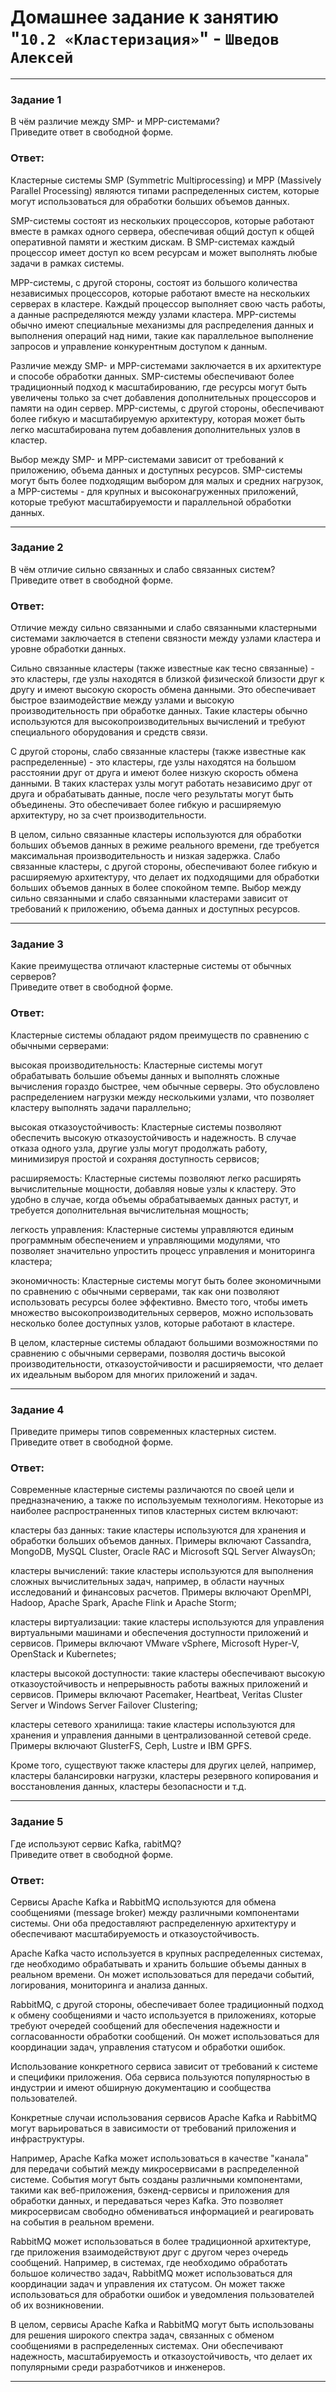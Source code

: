 # Домашнее задание к занятию "`10.2 «Кластеризация»`" - `Шведов Алексей`

---

### Задание 1

В чём различие между SMP- и MPP-системами?  
Приведите ответ в свободной форме.

### Ответ:

Кластерные системы SMP (Symmetric Multiprocessing) и MPP (Massively Parallel Processing) являются типами распределенных систем, которые могут использоваться для обработки больших объемов данных.

SMP-системы состоят из нескольких процессоров, которые работают вместе в рамках одного сервера, обеспечивая общий доступ к общей оперативной памяти и жестким дискам. В SMP-системах каждый процессор имеет доступ ко всем ресурсам и может выполнять любые задачи в рамках системы.

MPP-системы, с другой стороны, состоят из большого количества независимых процессоров, которые работают вместе на нескольких серверах в кластере. Каждый процессор выполняет свою часть работы, а данные распределяются между узлами кластера. MPP-системы обычно имеют специальные механизмы для распределения данных и выполнения операций над ними, такие как параллельное выполнение запросов и управление конкурентным доступом к данным.

Различие между SMP- и MPP-системами заключается в их архитектуре и способе обработки данных. SMP-системы обеспечивают более традиционный подход к масштабированию, где ресурсы могут быть увеличены только за счет добавления дополнительных процессоров и памяти на один сервер. MPP-системы, с другой стороны, обеспечивают более гибкую и масштабируемую архитектуру, которая может быть легко масштабирована путем добавления дополнительных узлов в кластер.

Выбор между SMP- и MPP-системами зависит от требований к приложению, объема данных и доступных ресурсов. SMP-системы могут быть более подходящим выбором для малых и средних нагрузок, а MPP-системы - для крупных и высоконагруженных приложений, которые требуют масштабируемости и параллельной обработки данных.

---

### Задание 2

В чём отличие сильно связанных и слабо связанных систем?  
Приведите ответ в свободной форме.

### Ответ:

Отличие между сильно связанными и слабо связанными кластерными системами заключается в степени связности между узлами кластера и уровне обработки данных.

Сильно связанные кластеры (также известные как тесно связанные) - это кластеры, где узлы находятся в близкой физической близости друг к другу и имеют высокую скорость обмена данными. Это обеспечивает быстрое взаимодействие между узлами и высокую производительность при обработке данных. Такие кластеры обычно используются для высокопроизводительных вычислений и требуют специального оборудования и средств связи.

С другой стороны, слабо связанные кластеры (также известные как распределенные) - это кластеры, где узлы находятся на большом расстоянии друг от друга и имеют более низкую скорость обмена данными. В таких кластерах узлы могут работать независимо друг от друга и обрабатывать данные, после чего результаты могут быть объединены. Это обеспечивает более гибкую и расширяемую архитектуру, но за счет производительности.

В целом, сильно связанные кластеры используются для обработки больших объемов данных в режиме реального времени, где требуется максимальная производительность и низкая задержка. Слабо связанные кластеры, с другой стороны, обеспечивают более гибкую и расширяемую архитектуру, что делает их подходящими для обработки больших объемов данных в более спокойном темпе. Выбор между сильно связанными и слабо связанными кластерами зависит от требований к приложению, объема данных и доступных ресурсов.

---

### Задание 3

Какие преимущества отличают кластерные системы от обычных серверов?  
Приведите ответ в свободной форме.

### Ответ:

Кластерные системы обладают рядом преимуществ по сравнению с обычными серверами:

высокая производительность: Кластерные системы могут обрабатывать большие объемы данных и выполнять сложные вычисления гораздо быстрее, чем обычные серверы. Это обусловлено распределением нагрузки между несколькими узлами, что позволяет кластеру выполнять задачи параллельно;

высокая отказоустойчивость: Кластерные системы позволяют обеспечить высокую отказоустойчивость и надежность. В случае отказа одного узла, другие узлы могут продолжать работу, минимизируя простой и сохраняя доступность сервисов;

расширяемость: Кластерные системы позволяют легко расширять вычислительные мощности, добавляя новые узлы к кластеру. Это удобно в случае, когда объемы обрабатываемых данных растут, и требуется дополнительная вычислительная мощность;

легкость управления: Кластерные системы управляются единым программным обеспечением и управляющими модулями, что позволяет значительно упростить процесс управления и мониторинга кластера;

экономичность: Кластерные системы могут быть более экономичными по сравнению с обычными серверами, так как они позволяют использовать ресурсы более эффективно. Вместо того, чтобы иметь множество высокопроизводительных серверов, можно использовать несколько более доступных узлов, которые работают в кластере.

В целом, кластерные системы обладают большими возможностями по сравнению с обычными серверами, позволяя достичь высокой производительности, отказоустойчивости и расширяемости, что делает их идеальным выбором для многих приложений и задач.

---

### Задание 4

Приведите примеры типов современных кластерных систем.  
Приведите ответ в свободной форме.

### Ответ:

Современные кластерные системы различаются по своей цели и предназначению, а также по используемым технологиям. Некоторые из наиболее распространенных типов кластерных систем включают:

кластеры баз данных: такие кластеры используются для хранения и обработки больших объемов данных. Примеры включают Cassandra, MongoDB, MySQL Cluster, Oracle RAC и Microsoft SQL Server AlwaysOn;

кластеры вычислений: такие кластеры используются для выполнения сложных вычислительных задач, например, в области научных исследований и финансовых расчетов. Примеры включают OpenMPI, Hadoop, Apache Spark, Apache Flink и Apache Storm;

кластеры виртуализации: такие кластеры используются для управления виртуальными машинами и обеспечения доступности приложений и сервисов. Примеры включают VMware vSphere, Microsoft Hyper-V, OpenStack и Kubernetes;

кластеры высокой доступности: такие кластеры обеспечивают высокую отказоустойчивость и непрерывность работы важных приложений и сервисов. Примеры включают Pacemaker, Heartbeat, Veritas Cluster Server и Windows Server Failover Clustering;

кластеры сетевого хранилища: такие кластеры используются для хранения и управления данными в централизованной сетевой среде. Примеры включают GlusterFS, Ceph, Lustre и IBM GPFS.

Кроме того, существуют также кластеры для других целей, например, кластеры балансировки нагрузки, кластеры резервного копирования и восстановления данных, кластеры безопасности и т.д.

---

### Задание 5

Где используют сервис Kafka, rabitMQ?  
Приведите ответ в свободной форме.

### Ответ:

Сервисы Apache Kafka и RabbitMQ используются для обмена сообщениями (message broker) между различными компонентами системы. Они оба предоставляют распределенную архитектуру и обеспечивают масштабируемость и отказоустойчивость.

Apache Kafka часто используется в крупных распределенных системах, где необходимо обрабатывать и хранить большие объемы данных в реальном времени. Он может использоваться для передачи событий, логирования, мониторинга и анализа данных.

RabbitMQ, с другой стороны, обеспечивает более традиционный подход к обмену сообщениями и часто используется в приложениях, которые требуют очередей сообщений для обеспечения надежности и согласованности обработки сообщений. Он может использоваться для координации задач, управления статусом и обработки ошибок.

Использование конкретного сервиса зависит от требований к системе и специфики приложения. Оба сервиса пользуются популярностью в индустрии и имеют обширную документацию и сообщества пользователей.

Конкретные случаи использования сервисов Apache Kafka и RabbitMQ могут варьироваться в зависимости от требований приложения и инфраструктуры.

Например, Apache Kafka может использоваться в качестве "канала" для передачи событий между микросервисами в распределенной системе. События могут быть созданы различными компонентами, такими как веб-приложения, бэкенд-сервисы и приложения для обработки данных, и передаваться через Kafka. Это позволяет микросервисам свободно обмениваться информацией и реагировать на события в реальном времени.

RabbitMQ может использоваться в более традиционной архитектуре, где приложения взаимодействуют друг с другом через очередь сообщений. Например, в системах, где необходимо обработать большое количество задач, RabbitMQ может использоваться для координации задач и управления их статусом. Он может также использоваться для обработки ошибок и уведомления пользователей об их возникновении.

В целом, сервисы Apache Kafka и RabbitMQ могут быть использованы для решения широкого спектра задач, связанных с обменом сообщениями в распределенных системах. Они обеспечивают надежность, масштабируемость и отказоустойчивость, что делает их популярными среди разработчиков и инженеров.

---

